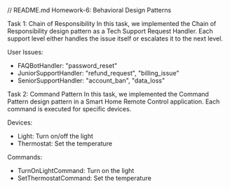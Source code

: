// README.md
Homework-6: Behavioral Design Patterns

Task 1: Chain of Responsibility
In this task, we implemented the Chain of Responsibility design pattern as a Tech Support Request Handler. Each support level either handles the issue itself or escalates it to the next level.

User Issues:
- FAQBotHandler: "password_reset"
- JuniorSupportHandler: "refund_request", "billing_issue"
- SeniorSupportHandler: "account_ban", "data_loss"

Task 2: Command Pattern
In this task, we implemented the Command Pattern design pattern in a Smart Home Remote Control application. Each command is executed for specific devices.

Devices:
- Light: Turn on/off the light
- Thermostat: Set the temperature

Commands:
- TurnOnLightCommand: Turn on the light
- SetThermostatCommand: Set the temperature

